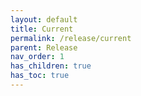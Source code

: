 ```yaml
---
layout: default
title: Current
permalink: /release/current
parent: Release
nav_order: 1
has_children: true
has_toc: true
---
```

